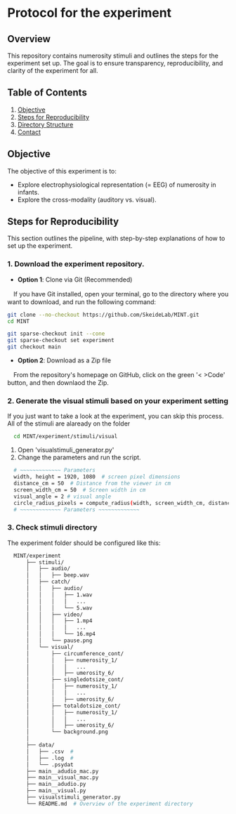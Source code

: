 # Protocol for the experiment

## Overview

This repository contains numerosity stimuli and outlines the steps for the experiment set up. The goal is to ensure transparency, reproducibility, and clarity of the experiment for all.

## Table of Contents

1. [Objective](#objective)
2. [Steps for Reproducibility](#steps-for-reproducibility)
3. [Directory Structure](#directory-structure)
4. [Contact](#contact)


## Objective

The objective of this experiment is to:
- Explore electrophysiological representation (= EEG) of numerosity in infants.
- Explore the cross-modality (auditory vs. visual).


## Steps for Reproducibility

This section outlines the pipeline, with step-by-step explanations of how to set up the experiment.

### 1. Download the experiment repository. 
- **Option 1**: Clone via Git (Recommended)

　If you have Git installed, open your terminal, go to the directory where you want to download, and run the following command:

  ```bash
  git clone --no-checkout https://github.com/SkeideLab/MINT.git
  cd MINT

  git sparse-checkout init --cone
  git sparse-checkout set experiment
  git checkout main
  ```

- **Option 2**: Download as a Zip file 

　From the repository's homepage on GitHub, click on the green '< >Code' button, and then downlaod the Zip.


### 2. Generate the visual stimuli based on your experiment setting

If you just want to take a look at the experiment, you can skip this process. All of the stimuli are alaready on the folder 
  ```bash
    cd MINT/experiment/stimuli/visual
  ```

1. Open 'visualstimuli_generator.py'
2. Change the parameters and run the script.

  ```bash
    # ~~~~~~~~~~~~~ Parameters
    width, height = 1920, 1080  # screen pixel dimensions
    distance_cm = 50  # Distance from the viewer in cm
    screen_width_cm = 50  # Screen width in cm
    visual_angle = 2 # visual angle
    circle_radius_pixels = compute_radius(width, screen_width_cm, distance_cm, visual_angle) # compute the raidus of circle within the specified visual angle
    # ~~~~~~~~~~~~~ Parameters ~~~~~~~~~~~~~
  ```


### 3. Check stimuli directory
The experiment folder should be configured like this:
  ```bash
    MINT/experiment
        ├── stimuli/
        │   ├── audio/  
        │   │   ├── beep.wav
        │   ├── catch/ 
        │   │   ├── audio/
        │   │   │   ├── 1.wav
        │   │   │   │   ...
        │   │   │   └── 5.wav
        │   │   ├── video/
        │   │   │   ├── 1.mp4
        │   │   │   │   ...
        │   │   │   └── 16.mp4        
        │   │   └── pause.png
        │   └── visual/ 
        │       ├── circumference_cont/
        │       │   ├── numerosity_1/
        │       │   │   ...
        │       │   ├── umerosity_6/
        │       ├── singledotsize_cont/
        │       │   ├── numerosity_1/
        │       │   │   ...
        │       │   ├── umerosity_6/               
        │       ├── totaldotsize_cont/
        │       │   ├── numerosity_1/
        │       │   │   ...
        │       │   ├── umerosity_6/ 
        │       └── background.png
        │
        ├── data/
        │   ├── .csv  # 
        │   ├── .log  # 
        │   └── .psydat 
        ├── main__adudio_mac.py  
        ├── main__visual_mac.py  
        ├── main__adudio.py 
        ├── main__visual.py
        ├── visualstimuli_generator.py  
        └── README.md  # Overview of the experiment directory
  ```






